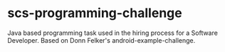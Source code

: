 # scs-programming-challenge
Java based programming task used in the hiring process for a Software Developer. Based on Donn Felker's android-example-challenge.
